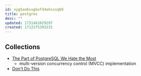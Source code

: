 ```yaml
---
id: xyg5ao6vugkef44ahxssq60
title: postgres
desc: ""
updated: 1731461029297
created: 1712275393231
---
```


## Collections

- [The Part of PostgreSQL We Hate the Most](https://www.cs.cmu.edu/~pavlo/blog/2023/04/the-part-of-postgresql-we-hate-the-most.html)
  - multi-version concurrency control (MVCC) implementation
- [Don't Do This](https://wiki.postgresql.org/wiki/Don%27t_Do_This)
